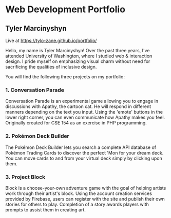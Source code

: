 # Web Development Portfolio
## Tyler Marcinyshyn

Live at https://tylo-zane.github.io/portfolio/

Hello, my name is Tyler Marcinyshyn! Over the past three years, I've attended University of Washington, where I studied web & interaction design. I pride myself on emphasizing visual charm without need for sacrificing the qualities of inclusive design.

You will find the following three projects on my portfolio:

### 1. Conversation Parade
Conversation Parade is an experimental game allowing you to engage in discussions with Apathy, the cartoon cat. He will respond in different manners depending on the text you input. Using the 'emote' buttons in the lower right corner, you can even communicate how Apathy makes you feel. Originally created for CSE 154 as an exercise in PHP programming. 

### 2. Pokémon Deck Builder
The Pokémon Deck Builder lets you search a complete API database of Pokémon Trading Cards to discover the perfect 'Mon for your dream deck. You can move cards to and from your virtual deck simply by clicking upon them.

### 3. Project Block
Block is a choose-your-own adventure game with the goal of helping artists work through their artist's block. Using the account creation services provided by Firebase, users can register with the site and publish their own stories for others to play. Completion of a story awards players with prompts to assist them in creating art.
